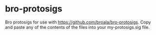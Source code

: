 # bro-protosigs
Bro protosigs for use with https://github.com/broala/bro-protosigs.  Copy and paste any of the contents of the files into your my-protosigs.sig file.
